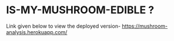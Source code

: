 # IS-MY-MUSHROOM-EDIBLE ?
Link given below to view the deployed version-
https://mushroom-analysis.herokuapp.com/
